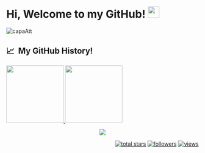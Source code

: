 # Hi, Welcome to my GitHub! <img width="30" src="https://emojis.slackmojis.com/emojis/images/1593555389/9579/blob_excited.gif?1593555389" alt="party blob" />

![capaAtt](https://user-images.githubusercontent.com/78517083/194404637-aa9a5e5c-1e0d-491b-9c7d-a3716d4a6246.gif)

<!--
**ilessalobo/ilessalobo** is a ✨ _special_ ✨ repository because its `README.md` (this file) appears on your GitHub profile.

Here are some ideas to get you started:

- 🔭 I’m currently working on ...
- 🌱 I’m currently learning ...
- 👯 I’m looking to collaborate on ...
- 🤔 I’m looking for help with ...
- 💬 Ask me about ...
- 📫 How to reach me: ...
- 😄 Pronouns: ...
- ⚡ Fun fact: ...
-->

<h2> 📈 &nbsp;My GitHub History!</h2>
<a href="https://github.com/ilessalobo">
  <img height="150em" src="https://github-readme-stats.vercel.app/api?username=ilessalobo&theme=buefy&show_icons=true" />
  <img height="150em" src="https://github-readme-stats.vercel.app/api/top-langs/?username=ilessalobo&theme=buefy&layout=compact" />
</a>
  
<p align="center">
  <img src="https://capsule-render.vercel.app/api?type=waving&color=gradient&height=100&section=footer"/>
</p>

<p align="right">
  <a href="https://github.com/ilessalobo?tab=repositories&sort=stargazers">
    <img alt="total stars" title="Total stars on GitHub" src="https://custom-icon-badges.herokuapp.com/badge/dynamic/json?logo=star&color=55960c&labelColor=488207&label=Stars&style=for-the-badge&query=%24.stars&url=https://api.github-star-counter.workers.dev/user/ilessalobo"/></a>
  <a href="https://github.com/ilessalobo?tab=followers">
    <img alt="followers" title="Follow me on Github" src="https://custom-icon-badges.herokuapp.com/github/followers/ilessalobo?color=236ad3&labelColor=1155ba&style=for-the-badge&logo=person-add&label=Follow&logoColor=white"/></a>
  <a href="https://github.com/ilessalobo">
    <img alt="views" title="GitHub profile views" src="https://shields-io-visitor-counter.herokuapp.com/badge?page=ilessalobo&style=for-the-badge"/></a>
</p>

